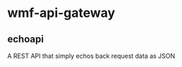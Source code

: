 wmf-api-gateway
===============

echoapi
-------

A REST API that simply echos back request data as JSON

